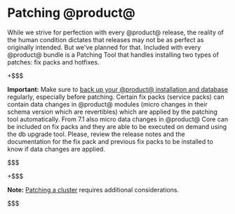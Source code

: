 # Patching @product@ [](id=patching-liferay)

While we strive for perfection with every @product@ release, the reality of the
human condition dictates that releases may not be as perfect as originally
intended. But we've planned for that. Included with every @product@ bundle is a
Patching Tool that handles installing two types of patches: fix packs and
hotfixes. 

+$$$

**Important:** Make sure to
[back up your @product@ installation and database](/discover/deployment/-/knowledge_base/7-1/backing-up-a-liferay-installation)
regularly, especially before patching. Certain fix packs (service packs) can
contain data changes in @product@ modules (micro changes in their schema
version which are revertibles) which are applied by the patching tool
automatically. From 7.1 also micro data changes in @product@ Core can be
included on fix packs and they are able to be executed on demand using the db
upgrade tool. Please, review the release notes and the documentation for the
fix pack and previous fix packs to be installed to know if data changes are
applied.

$$$

+$$$

**Note:** [Patching a cluster](/discover/deployment/-/knowledge_base/7-1/updating-a-cluster)
requires additional considerations. 

$$$
